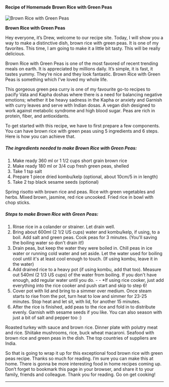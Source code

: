            

#### Recipe of Homemade Brown Rice with Green Peas

![Brown Rice with Green Peas](https://img-global.cpcdn.com/recipes/2432172_91ff05e27b05ff2d/751x532cq70/brown-rice-with-green-peas-recipe-main-photo.jpg)

**Brown Rice with Green Peas**

Hey everyone, it’s Drew, welcome to our recipe site. Today, I will show you a way to make a distinctive dish, brown rice with green peas. It is one of my favorites. This time, I am going to make it a little bit tasty. This will be really delicious.

Brown Rice with Green Peas is one of the most favored of recent trending meals on earth. It is appreciated by millions daily. It’s simple, it is fast, it tastes yummy. They’re nice and they look fantastic. Brown Rice with Green Peas is something which I’ve loved my whole life.

This gorgeous green pea curry is one of my favourite go-to recipes to pacify Vata and Kapha doshas where there is a need for balancing negative emotions; whether it be heavy sadness in the Kapha or anxiety and Garnish with curry leaves and serve with Indian dosas. A vegan dish designed to work against metabolic syndrome and high blood sugar. Peas are rich in protein, fiber, and antioxidants.

To get started with this recipe, we have to first prepare a few components. You can have brown rice with green peas using 5 ingredients and 6 steps. Here is how you can achieve that.

##### The ingredients needed to make Brown Rice with Green Peas:

1.  Make ready 360 ml or 1 1/2 cups short grain brown rice
2.  Make ready 180 ml or 3/4 cup fresh green peas, shelled
3.  Take 1 tsp salt
4.  Prepare 1 piece dried kombu/kelp (optional, about 10cm/5 in in length)
5.  Take 2 tsp black sesame seeds (optional)

Spring risotto with brown rice and peas. Rice with green vegetables and herbs. Mixed brown, jasmine, red rice uncooked. Fried rice in bowl with chop sticks.

##### Steps to make Brown Rice with Green Peas:

1.  Rinse rice in a colander or strainer. Let drain well.
2.  Bring about 600ml (2 1/2 US cups) water and kombu/kelp, if using, to a boil. Add salt and green peas. Cook peas for 3 minutes. (You'll saving the boiling water so don't drain it!)
3.  Drain peas, but keep the water they were boiled in. Chill peas in ice water or running cold water and set aside. Let the water used for boiling cool until it's at least cool enough to touch. (If using kombu, leave it in the water)
4.  Add drained rice to a heavy pot (if using kombu, add that too). Measure out 540ml (2 1/3 US cups) of the water from boiling. If you don't have enough, add regular water until you do. - - \*If using rice cooker, just add everything into the rice cooker and push start and skip to step 6!
5.  Cover pot with lid and bring to a simmer over medium. Once steam starts to rise from the pot, turn heat to low and simmer for 23-25 minutes. Stop heat and let sit, with lid, for another 15 minutes.
6.  After the rice is finished, add peas to the rice and fold in to distribute evenly. Garnish with sesame seeds if you like. You can also season with just a bit of salt and pepper too :)

Roasted turkey with sauce and brown rice. Dinner plate with polutry meat and rice. Shiitake mushrooms, rice, buck wheat macaroni. Seafood with brown rice and green peas in the dish. The top countries of suppliers are India.

So that is going to wrap it up for this exceptional food brown rice with green peas recipe. Thanks so much for reading. I’m sure you can make this at home. There is gonna be more interesting food in home recipes coming up. Don’t forget to bookmark this page in your browser, and share it to your family, friends and colleague. Thank you for reading. Go on get cooking!

* * *